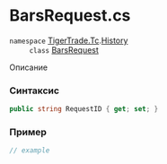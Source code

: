 
# BarsRequest.cs
`namespace` [TigerTrade.Tc](../../../../TigerTrade.Tc.md).[History](../../../../TigerTrade.Tc/History.md)  
&nbsp;&nbsp;&nbsp;&nbsp;&nbsp;&nbsp;&nbsp;&nbsp;&nbsp;`class` [BarsRequest](../../BarsRequest.cs.md)

Описание

### Синтаксис
```csharp
public string RequestID { get; set; }
```
### Пример  
```csharp
// example
```
